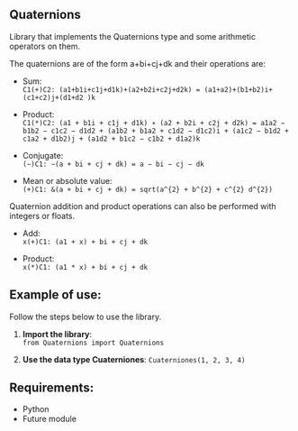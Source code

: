 ## Quaternions
Library that implements the Quaternions type and some arithmetic operators on them.

The quaternions are of the form a+bi+cj+dk and their operations are:

  - Sum:<br>
  ```C1(+)C2: (a1+b1i+c1j+d1k)+(a2+b2i+c2j+d2k) = (a1+a2)+(b1+b2)i+(c1+c2)j+(d1+d2 )k```<br>

  - Product:<br>
  ```C1(*)C2: (a1 + b1i + c1j + d1k) ∗ (a2 + b2i + c2j + d2k) = a1a2 − b1b2 − c1c2 − d1d2 + (a1b2 + b1a2 + c1d2 − d1c2)i + (a1c2 − b1d2 + c1a2 + d1b2)j + (a1d2 + b1c2 − c1b2 + d1a2)k```<br>
  
  - Conjugate:<br>
  ```(∼)C1: ∼(a + bi + cj + dk) = a − bi − cj − dk```<br>
  
  - Mean or absolute value:<br>
  ```(+)C1: &(a + bi + cj + dk) = sqrt(a^{2} + b^{2} + c^{2} d^{2})```<br>

Quaternion addition and product operations can also be performed with integers or floats.<br>
  - Add:<br>
  ```x(+)C1: (a1 + x) + bi + cj + dk```<br>
  
  - Product:<br>
  ```x(*)C1: (a1 * x) + bi + cj + dk```<br>

## Example of use:
Follow the steps below to use the library.
1. **Import the library**:<br>
  ```from Quaternions import Quaternions```<br>

2. **Use the data type Cuaterniones**:
  ```Cuaterniones(1, 2, 3, 4)```<br>

## Requirements:
- Python
- Future module

